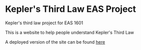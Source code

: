 # Kepler's Third Law EAS Project
Kepler's third law project for EAS 1601

This is a website to help people understand Kepler's Third Law

A deployed version of the site can be found [here](https://kepler.debkbanerji.com/)
